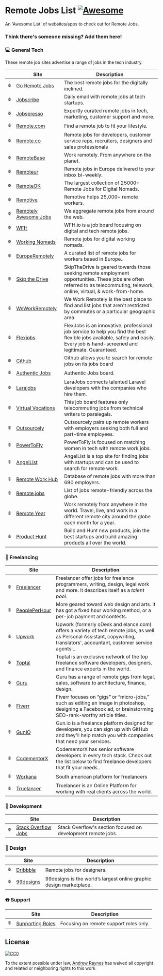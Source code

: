 # Remote Jobs List [![Awesome](https://cdn.rawgit.com/sindresorhus/awesome/d7305f38d29fed78fa85652e3a63e154dd8e8829/media/badge.svg)](https://github.com/sindresorhus/awesome)

An 'Awesome List' of websites/apps to check out for Remote Jobs.

### Think there's someone missing? Add them here!

### :computer: General Tech

These remote job sites advertise a range of jobs in the tech industry.

|    | Site                                                                                                          | Description                                                   |
|----|-------------------------------------------------------------------------------------------------------------------|---------------------------------------------------------------|
| ❇️ | [Go Remote Jobs](https://goremotejobs.com/) | The best remote jobs for the digitally inclined.       |
| ❇️ | [Jobscribe](http://jobscribe.com) | Daily email with remote jobs at tech startups.       |
| ❇️ | [Jobspresso](https://jobspresso.co/) | Expertly curated remote jobs in tech, marketing, customer support and more.       
| ❇️ | [Remote.com](https://remote.com/jobs) | Find a remote job to fit your lifestyle.        |
| ❇️ | [Remote.co](https://remote.co/remote-jobs/) | Remote jobs for developers, customer service reps, recruiters, designers and sales professionals        |
| ❇️ | [RemoteBase](https://remotebase.io/) | Work remotely. From anywhere on the planet.        |
| ❇️ | [Remoteur](http://www.remoteur.com/) | Remote jobs in Europe delivered to your inbox bi-weekly.        |
| ❇️ | [RemoteOK](https://remoteok.io/) | The largest collection of 25000+ Remote Jobs for Digital Nomads.        |
| ❇️ | [Remotive](https://remotive.io/) | Remotive helps 25,000+ remote workers.        |
| ❇️ | [Remotely Awesome Jobs](https://www.remotelyawesomejobs.com/) | We aggregate remote jobs from around the web.        |
| ❇️ | [WFH](https://www.wfh.io/) | WFH.io is a job board focusing on digital and tech remote jobs.        |
| ❇️ | [Working Nomads](https://www.workingnomads.co/jobs) | Remote jobs for digital working nomads.        |
| ❇️ | [EuropeRemotely](https://europeremotely.com/) | A curated list of remote jobs for workers based in Europe..       |
| ❇️ | [Skip the Drive](https://www.skipthedrive.com/) | SkipTheDrive is geared towards those seeking remote employment opportunities. These jobs are often referred to as telecommuting, telework, online, virtual, & work-from-home.       |
| ❇️ | [WeWorkRemotely](https://weworkremotely.com/) |We Work Remotely is the best place to find and list jobs that aren't restricted by commutes or a particular geographic area.   |
| ❇️ | [Flexjobs](https://www.flexjobs.com) | FlexJobs is an innovative, professional job service to help you find the best flexible jobs available, safely and easily. Every job is hand-screened and legitimate. Guaranteed.       |
| ❇️ | [Github](https://jobs.github.com/positions?description=&location=remote) | Github allows you to search for remote jobs on its jobs board |
| ❇️ | [Authentic Jobs](https://authenticjobs.com/#remote=true) | Authentic Jobs board. |
| ❇️ | [Larajobs](http://larajobs.com) | LaraJobs connects talented Laravel developers with the companies who hire them. |
| ❇️ | [Virtual Vocations](https://www.virtualvocations.com/) | This job board features only telecommuting jobs from technical writers to paralegals. |
| ❇️ | [Outsourcely](https://www.outsourcely.com/remote-workers) | Outsourcely pairs up remote workers with employers seeking both full and part-time employees. |
| ❇️ | [PowerToFly](https://powertofly.com/) | PowerToFly is focused on matching women in tech with remote work jobs. |
| ❇️ | [AngelList](https://angel.co/) | AngelList is a top site for finding jobs with startups and can be used to search for remote work. |
| ❇️ | [Remote Work Hub](https://remoteworkhub.com/remote-jobs/) | Database of remote jobs with more than 690 employers. |
| ❇️ | [Remote.jobs](https://remote.jobs/) | List of jobs remote-friendly across the globe. |
| ❇️ | [Remote Year](https://remoteyear.com/) | Work remotely from anywhere in the world. Travel, live, and work in a different remote city around the globe each month for a year. |
| ❇️ | [Product Hunt](https://www.producthunt.com/jobs) | Build and Hunt new products, join the best startups and build amazing products all over the world. |




### 🔨 Freelancing

|    | Site                                                                                                           | Description                                                   |
|----|-------------------------------------------------------------------------------------------------------------------|---------------------------------------------------------------|
| ❇️ | [Freelancer](https://www.freelancer.com/) | Freelancer offer jobs for freelance programmers, writing, design, legal work and more. It describes itself as a *talent pool*.       |
| ❇️ | [PeoplePerHour](https://www.peopleperhour.com/) | More geared toward web design and arts. It has got a fixed hour working method, or a per-job payment and contests.        |
| ❇️ | [Upwork](https://www.upwork.com/) | Upwork (formerly oDesk and elance.com) offers a variety of tech remote jobs, as well as Personal Assistant, copywriting, translators', accountant, customer service agents ...        |
| ❇️ | [Toptal](https://www.toptal.com/) | Toptal is an exclusive network of the top freelance software developers, designers, and finance experts in the world.        |
| ❇️ | [Guru](https://www.guru.com/) | Guru has a range of remote gigs from legal, sales, software to architecture, finance, design.       |
| ❇️ | [Fiverr](https://www.fiverr.com/) | Fiverr focuses on “gigs” or “micro-jobs,” such as editing an image in photoshop, designing a Facebook ad, or brainstorming SEO-rank-worthy article titles.       |
| ❇️ | [GunIO](https://www.gun.io/#hacker) | Gun.io is a freelance platform designed for developers, you can sign up with GitHub and they'll help match you with companies that need your services.       |
| ❇️ | [CodementorX](https://www.codementor.io/developers) | CodementorX has senior software developers in every tech stack. Check out the list below to find freelance developers that fit your needs..        |
| ️️️❇️ | [Workana](https://www.workana.com/) | South american platform for freelancers |
| ️️️❇️ | [Truelancer](https://www.truelancer.com/) | Truelancer is an Online Platform for working with real clients across the world. |


### :floppy_disk: Development

 |    | Site                                                                                                           | Description                                                   |
 |----|-------------------------------------------------------------------------------------------------------------------|---------------------------------------------------------------|
| ❇️ | [Stack Overflow Jobs](https://stackoverflow.com/jobs/remote-developer-jobs) | Stack Overflow's section focused on development remote jobs.        |


### :apple: Design
|    | Site                                                                                                          | Description                                                   |
|----|-------------------------------------------------------------------------------------------------------------------|---------------------------------------------------------------|
| ❇️ | [Dribbble](https://dribbble.com/jobs?location=Anywhere) | Remote jobs for designers.       |
| ❇️ | [99designs](https://99designs.com) | 99designs is the world’s largest online graphic design marketplace.       |



### ☎️ Support

|    | Site                                                                                                           | Description                                                   |
|----|-------------------------------------------------------------------------------------------------------------------|---------------------------------------------------------------|
| ❇️ | [Supporting Roles](https://supportingroles.io/) | Focusing on remote support roles only.        |


 ## License

 [![CC0](http://i.creativecommons.org/p/zero/1.0/88x31.png)](http://creativecommons.org/publicdomain/zero/1.0/)

 To the extent possible under law, [Andrew Raynes](https://twitter.com/raynes_cc) has waived all copyright and related or neighboring rights to this work.
